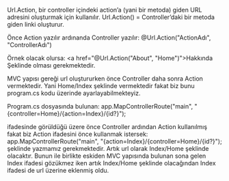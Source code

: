 Url.Action, bir controller içindeki action’a (yani bir metoda) giden URL adresini oluşturmak için kullanılır.
Url.Action() = Controller’daki bir metoda giden linki oluşturur.

Önce Action yazılır ardınanda Controller yazılır:
@Url.Action("ActionAdı", "ControllerAdı")


Örnek olacak olursa:
<a href="@Url.Action("About", "Home")">Hakkında</a>
Şeklinde olması gerekmektedir.

MVC yapısı gereği url oluştururken önce Controller daha sonra Action vermektedir. Yani Home/Index şeklinde vermektedir fakat biz bunu program.cs kodu üzerinde 
ayarlayabilmekteyiz. 

Program.cs dosyasında bulunan:
app.MapControllerRoute("main", "{controller=Home}/{action=Index}/{id?}");

ifadesinde görüldüğü üzere önce Controller ardından Action kullanılmış fakat biz Action ifadesini önce kullanmak istersek:
app.MapControllerRoute("main", "{action=Index}/{controller=Home}/{id?}");
şeklinde yazmamız gerekmektedir. Artık url olarak Index/Home şeklinde olacaktır. Bunun ile birlikte eskiden MVC yapısında bulunan sona gelen Index ifadesi gözükmez iken
artık Index/Home şeklinde olacağından Index ifadesi de url üzerine eklenmiş oldu.
